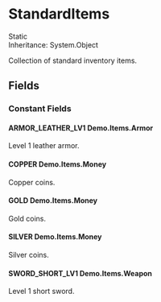 # StandardItems

Static  
Inheritance: System.Object  
  
Collection of standard inventory items.

## Fields

### Constant Fields

#### ARMOR_LEATHER_LV1 Demo.Items.Armor

Level 1 leather armor.

#### COPPER Demo.Items.Money

Copper coins.

#### GOLD Demo.Items.Money

Gold coins.

#### SILVER Demo.Items.Money

Silver coins.

#### SWORD_SHORT_LV1 Demo.Items.Weapon

Level 1 short sword.

